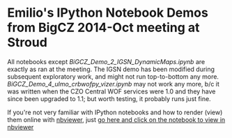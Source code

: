 Emilio's IPython Notebook Demos from BigCZ 2014-Oct meeting at Stroud
=====================================================
All notebooks except *BiGCZ_Demo_2_IGSN_DynamicMaps.ipynb* are exactly as ran at the meeting. The IGSN demo has been modified during subsequent exploratory work, and might not run top-to-bottom any more. *BiGCZ_Demo_4_ulmo_crbwofpy_vizer.ipynb* may not work any more, b/c it was written when the CZO Central WOF services were 1.0 and they have since been upgraded to 1.1; but worth testing, it probably runs just fine.

If you're not very familiar with IPython notebooks and how to render (view) them online with [nbviewer](http://nbviewer.ipython.org), just [go here and click on the notebook to view in nbviewer](http://nbviewer.ipython.org/github/BiG-CZ/BiG-CZ-Toolbox/tree/master/ipynotebooks/2014OctMeeting/)
